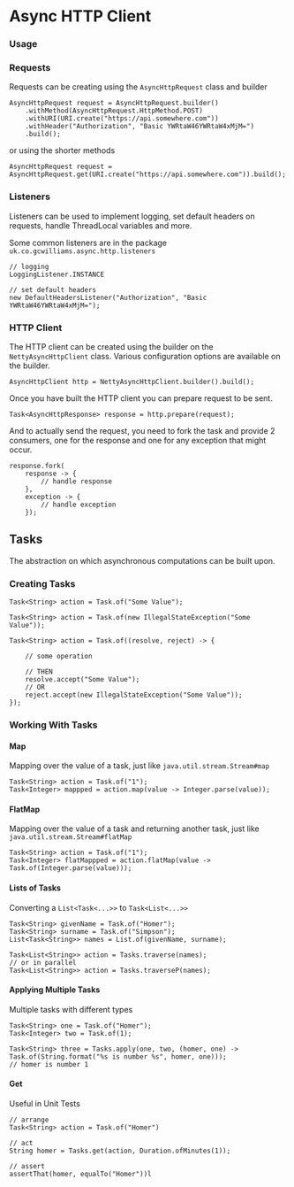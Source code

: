 # Async HTTP Client

### Usage

### Requests

Requests can be creating using the `AsyncHttpRequest` class and builder

    AsyncHttpRequest request = AsyncHttpRequest.builder()
        .withMethod(AsyncHttpRequest.HttpMethod.POST)
        .withURI(URI.create("https://api.somewhere.com"))
        .withHeader("Authorization", "Basic YWRtaW46YWRtaW4xMjM=")
        .build();

or using the shorter methods

    AsyncHttpRequest request = AsyncHttpRequest.get(URI.create("https://api.somewhere.com")).build();

### Listeners

Listeners can be used to implement logging, set default headers on requests, handle ThreadLocal variables and more.

Some common listeners are in the package `uk.co.gcwilliams.async.http.listeners`

    // logging
    LoggingListener.INSTANCE

    // set default headers
    new DefaultHeadersListener("Authorization", "Basic YWRtaW46YWRtaW4xMjM=");

### HTTP Client

The HTTP client can be created using the builder on the `NettyAsyncHttpClient` class. Various configuration
options are available on the builder.

    AsyncHttpClient http = NettyAsyncHttpClient.builder().build();

Once you have built the HTTP client you can prepare request to be sent.

    Task<AsyncHttpResponse> response = http.prepare(request);

And to actually send the request, you need to fork the task and provide 2 consumers, one for the response and one
for any exception that might occur.

    response.fork(
        response -> {
            // handle response
        },
        exception -> {
            // handle exception
        });

## Tasks

The abstraction on which asynchronous computations can be built upon.

### Creating Tasks

    Task<String> action = Task.of("Some Value");

    Task<String> action = Task.of(new IllegalStateException("Some Value"));

    Task<String> action = Task.of((resolve, reject) -> {

        // some operation

        // THEN
        resolve.accept("Some Value");
        // OR
        reject.accept(new IllegalStateException("Some Value"));
    });

### Working With Tasks

#### Map

Mapping over the value of a task, just like `java.util.stream.Stream#map`

    Task<String> action = Task.of("1");
    Task<Integer> mappped = action.map(value -> Integer.parse(value));

#### FlatMap

Mapping over the value of a task and returning another task, just like `java.util.stream.Stream#flatMap`

    Task<String> action = Task.of("1");
    Task<Integer> flatMappped = action.flatMap(value -> Task.of(Integer.parse(value)));

#### Lists of Tasks

Converting a `List<Task<...>>` to `Task<List<...>>` 

    Task<String> givenName = Task.of("Homer");
    Task<String> surname = Task.of("Simpson");
    List<Task<String>> names = List.of(givenName, surname);

    Task<List<String>> action = Tasks.traverse(names);
    // or in parallel
    Task<List<String>> action = Tasks.traverseP(names);

#### Applying Multiple Tasks

Multiple tasks with different types

    Task<String> one = Task.of("Homer");
    Task<Integer> two = Task.of(1);

    Task<String> three = Tasks.apply(one, two, (homer, one) -> Task.of(String.format("%s is number %s", homer, one)));
    // homer is number 1

#### Get

Useful in Unit Tests

    // arrange
    Task<String> action = Task.of("Homer")

    // act
    String homer = Tasks.get(action, Duration.ofMinutes(1));

    // assert
    assertThat(homer, equalTo("Homer"))l